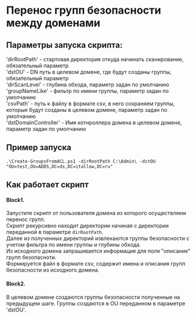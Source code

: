 # Перенос групп безопасности между доменами

## Параметры запуска скрипта:  
'dirRootPath' - стартовая директория откуда начинать сканирование, обязательный параметр  
'dstOU' - DN путь в целевом домене, где будут созданы группы, обязательный параметр  
'dirScanLevel' - глубина обхода, параметр задан по умолчанию  
'groupNameLike' - фильтр по имени группы, параметр задан по умолчанию  
'csvPath' - путь к файлу в формате csv, в него сохраняем группы, которые будут созданы в целевом домене, параметр задан по умолчанию  
'dstDomainController' - Имя котнроллера домена в целевом домене, параметр задан по умолчанию  

## Пример запуска
```
.\Create-GroupsFromACL.ps1 -dirRootPath C:\Admin\ -dstOU "OU=test,OU=ADDS,DC=ds,DC=itallow,DC=ru"
```

## Как работает скрипт
#### Block1.  
Запустите скрипт от пользователя домена из которого осуществляем перенос групп.  
Скрипт рекурсивно находит директории начиная с директории переданной в параметре `dirRootPath`.  
Далее из полученных директорий извлекаются группы безопасности с учетом фильтра по имени группы и глубины обхода.  
Из исходного домена запрашивается информация для поля "описание" групп безопасноти.  
Формируется файл в формате csv, содержит имена и описания групп безопасности из исходного домена.  

#### Block2.  
В целевом домене создаются группы безопасности полученные на предыдущем шаге. Группы создаются в OU переданном в параметре 'dstOU'.
